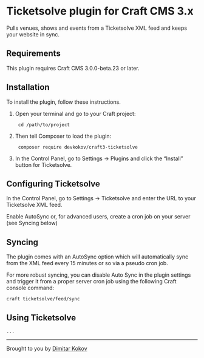 # Ticketsolve plugin for Craft CMS 3.x

Pulls venues, shows and events from a Ticketsolve XML feed and keeps your website in sync.

## Requirements

This plugin requires Craft CMS 3.0.0-beta.23 or later.

## Installation

To install the plugin, follow these instructions.

1. Open your terminal and go to your Craft project:

        cd /path/to/project

2. Then tell Composer to load the plugin:

        composer require devkokov/craft3-ticketsolve

3. In the Control Panel, go to Settings → Plugins and click the “Install” button for Ticketsolve.

## Configuring Ticketsolve

In the Control Panel, go to Settings → Ticketsolve and enter the URL to your Ticketsolve XML feed.

Enable AutoSync or, for advanced users, create a cron job on your server (see Syncing below)

## Syncing

The plugin comes with an AutoSync option which will automatically sync from the XML feed every 15 minutes or so via a pseudo cron job.

For more robust syncing, you can disable Auto Sync in the plugin settings and trigger it from a proper server cron job using the following Craft console command:

    craft ticketsolve/feed/sync

## Using Ticketsolve

    ...

---

Brought to you by [Dimitar Kokov](https://github.com/devkokov)
